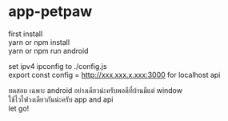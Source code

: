 # app-petpaw
first install <br>
yarn or npm install  <br>
yarn or npm run android  <br>

set ipv4 ipconfig to ./config.js  <br>
export const config = http://xxx.xxx.x.xxx:3000 for localhost api  <br>

ทดสอบ เฉพาะ android อย่างเดียวน่ะครับพอดีที่บ้านมีแต่ window  <br>
ใช้ไวไฟวงเดียวกันน่ะครับ app and api <br>
let go!
